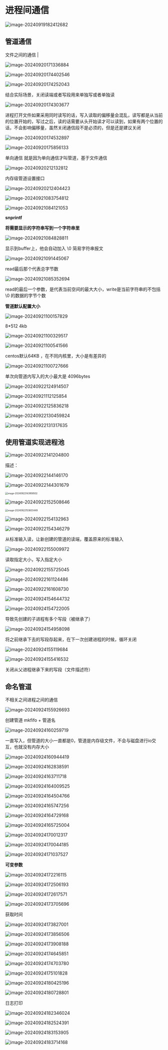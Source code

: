 # 进程间通信

![image-20240919182412682](D:\code\study\notes_stu\c++_note\picture\image-20240919182412682.png)



## 管道通信

文件之间的通信  |      

![image-20240920171336884](D:\code\study\notes_stu\c++_note\picture\image-20240920171336884.png)



![image-20240920174402546](D:\code\study\notes_stu\c++_note\picture\image-20240920174402546.png)

![image-20240920174252043](D:\code\study\notes_stu\c++_note\picture\image-20240920174252043.png)

结合实际场景，关闭读端或者写段用来单独写或者单独读

![image-20240920174303677](D:\code\study\notes_stu\c++_note\picture\image-20240920174303677.png)

进程打开文件如果采用同时读写的话，写入读取的偏移量会混乱，读写都是从当前的位置开始的，写过之后，读的话需要从头开始读才可以读到，如果有两个位置的话，不会影响偏移量，虽然关闭通信段不是必须的，但是还是建议关闭

![image-20240920174532897](D:\code\study\notes_stu\c++_note\picture\image-20240920174532897.png)

![image-20240920175856133](D:\code\study\notes_stu\c++_note\picture\image-20240920175856133.png)

单向通信  就是因为单向通信才叫管道，基于文件通信

![image-20240920212132812](D:\code\study\notes_stu\c++_note\picture\image-20240920212132812.png)

内存级管道设置接口

![image-20240920212404423](D:\code\study\notes_stu\c++_note\picture\image-20240920212404423.png)

![image-20240921083754812](D:\code\study\notes_stu\c++_note\picture\image-20240921083754812.png)

![image-20240921084121053](D:\code\study\notes_stu\c++_note\picture\image-20240921084121053.png)

**snprintf**  

**将需要显示的字符串写到一个字符串里**

![image-20240921084828811](D:\code\study\notes_stu\c++_note\picture\image-20240921084828811.png)

显示到buffer上，他会自动加入 \0  简易字符串报文

![image-20240921091445067](D:\code\study\notes_stu\c++_note\picture\image-20240921091445067.png)

read最后那个代表总字节数

![image-20240921085352694](D:\code\study\notes_stu\c++_note\picture\image-20240921085352694.png)

read的最后一个参数，是代表当前空间的最大大小，write是当前字符串的不包括\0 的数据的字节个数

**管道默认配置大小**

![image-20240921100157829](D:\code\study\notes_stu\c++_note\picture\image-20240921100157829.png)

8*512   4kb

![image-20240921100329517](D:\code\study\notes_stu\c++_note\picture\image-20240921100329517.png)

![image-20240921100541566](D:\code\study\notes_stu\c++_note\picture\image-20240921100541566.png)

centos默认64KB  ，在不同内核里，大小是有差异的

![image-20240921100727666](D:\code\study\notes_stu\c++_note\picture\image-20240921100727666.png)

单次向管道内写入的大小最大是 4096bytes

![image-20240922124914507](D:\code\study\notes_stu\c++_note\picture\image-20240922124914507.png)

![image-20240921112125854](D:\code\study\notes_stu\c++_note\picture\image-20240921112125854.png)

![image-20240922125836218](D:\code\study\notes_stu\c++_note\picture\image-20240922125836218.png)

![image-20240922130459824](D:\code\study\notes_stu\c++_note\picture\image-20240922130459824.png)

![image-20240922131317635](D:\code\study\notes_stu\c++_note\picture\image-20240922131317635.png)

## 使用管道实现进程池

![image-20240922141204800](D:\code\study\notes_stu\c++_note\picture\image-20240922141204800.png)

描述：

![image-20240922144146170](D:\code\study\notes_stu\c++_note\picture\image-20240922144146170.png)

![image-20240922144301679](D:\code\study\notes_stu\c++_note\picture\image-20240922144301679.png)

<img src="D:\code\study\notes_stu\c++_note\picture\image-20240922143958502.png" alt="image-20240922143958502" style="zoom:50%;" />



![image-20240922152508646](D:\code\study\notes_stu\c++_note\picture\image-20240922152508646.png)

<img src="D:\code\study\notes_stu\c++_note\picture\image-20240922153603449.png" alt="image-20240922153603449" style="zoom:50%;" />



![image-20240922154132963](D:\code\study\notes_stu\c++_note\picture\image-20240922154132963.png)

![image-20240922154346279](D:\code\study\notes_stu\c++_note\picture\image-20240922154346279.png)



从标准输入读，让新创建的管道的读端，覆盖原来的标准输入

![image-20240922155009972](D:\code\study\notes_stu\c++_note\picture\image-20240922155009972.png)

读取指定大小，写入指定大小

![image-20240922155725045](D:\code\study\notes_stu\c++_note\picture\image-20240922155725045.png)

![image-20240922161124486](D:\code\study\notes_stu\c++_note\picture\image-20240922161124486.png)

![image-20240922161608730](D:\code\study\notes_stu\c++_note\picture\image-20240922161608730.png)

![image-20240924154644732](D:\code\study\notes_stu\c++_note\picture\image-20240924154644732.png)

![image-20240924154722005](D:\code\study\notes_stu\c++_note\picture\image-20240924154722005.png)

导致先创建的子进程有多个写段（被继承了）

![image-20240924154958098](D:\code\study\notes_stu\c++_note\picture\image-20240924154958098.png)

将之前继承下去的写段存起来，在下一次创建进程的时候，循环关闭

![image-20240924155119684](D:\code\study\notes_stu\c++_note\picture\image-20240924155119684.png)

![image-20240924155416532](D:\code\study\notes_stu\c++_note\picture\image-20240924155416532.png)

关闭从父进程继承下来的写段（文件描述符）

## 命名管道

不相关之间进程之间的通信

![image-20240924155926693](D:\code\study\notes_stu\c++_note\picture\image-20240924155926693.png)

创建管道  mkfifo  + 管道名

![image-20240924160259719](D:\code\study\notes_stu\c++_note\picture\image-20240924160259719.png)

一直写入，但管道的大小一直都是0，管道是内存级文件，不会与磁盘进行io交互，也就没有内存大小

![image-20240924160944419](D:\code\study\notes_stu\c++_note\picture\image-20240924160944419.png)

![image-20240924162838591](D:\code\study\notes_stu\c++_note\picture\image-20240924162838591.png)

![image-20240924163711718](D:\code\study\notes_stu\c++_note\picture\image-20240924163711718.png)

![image-20240924164009525](D:\code\study\notes_stu\c++_note\picture\image-20240924164009525.png)

![image-20240924164504766](D:\code\study\notes_stu\c++_note\picture\image-20240924164504766.png)

![image-20240924165747256](D:\code\study\notes_stu\c++_note\picture\image-20240924165747256.png)

![image-20240924164729168](D:\code\study\notes_stu\c++_note\picture\image-20240924164729168.png)

![image-20240924165725004](D:\code\study\notes_stu\c++_note\picture\image-20240924165725004.png)

![image-20240924170012317](D:\code\study\notes_stu\c++_note\picture\image-20240924170012317.png)

![image-20240924170044185](D:\code\study\notes_stu\c++_note\picture\image-20240924170044185.png)

![image-20240924171037527](D:\code\study\notes_stu\c++_note\picture\image-20240924171037527.png)

**可变参数**

![image-20240924172216115](D:\code\study\notes_stu\c++_note\picture\image-20240924172216115.png)

![image-20240924172506193](D:\code\study\notes_stu\c++_note\picture\image-20240924172506193.png)

![image-20240924172617571](D:\code\study\notes_stu\c++_note\picture\image-20240924172617571.png)

![image-20240924173705696](D:\code\study\notes_stu\c++_note\picture\image-20240924173705696.png)

获取时间

![image-20240924173827001](D:\code\study\notes_stu\c++_note\picture\image-20240924173827001.png)

![image-20240924173856506](D:\code\study\notes_stu\c++_note\picture\image-20240924173856506.png)

![image-20240924173908188](D:\code\study\notes_stu\c++_note\picture\image-20240924173908188.png)

![image-20240924174645851](D:\code\study\notes_stu\c++_note\picture\image-20240924174645851.png)

![image-20240924174703780](D:\code\study\notes_stu\c++_note\picture\image-20240924174703780.png)

![image-20240924175101828](D:\code\study\notes_stu\c++_note\picture\image-20240924175101828.png)

![image-20240924180425196](D:\code\study\notes_stu\c++_note\picture\image-20240924180425196.png)

![image-20240924180728801](D:\code\study\notes_stu\c++_note\picture\image-20240924180728801.png)

日志打印

![image-20240924182346024](D:\code\study\notes_stu\c++_note\picture\image-20240924182346024.png)

![image-20240924182524391](D:\code\study\notes_stu\c++_note\picture\image-20240924182524391.png)

![image-20240924183153905](D:\code\study\notes_stu\c++_note\picture\image-20240924183153905.png)

![image-20240924183714168](D:\code\study\notes_stu\c++_note\picture\image-20240924183714168.png)